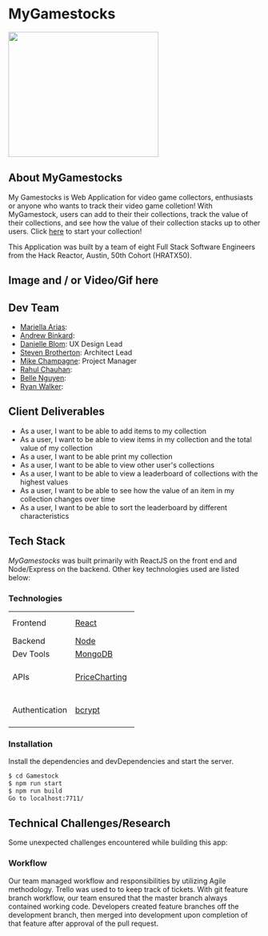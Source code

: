 # MyGamestocks #
<img width="300" height="250" src="https://mygamestocks.com/resources/logo.png">

## About MyGamestocks
My Gamestocks is Web Application for video game collectors, enthusiasts or anyone who wants to track their video game colletion! With MyGamestock, users can add to their their collections, track the value of their collections, and see how the value of their collection stacks up to other users. Click <a href="https://mygamestocks.com/">here</a> to start your collection! 

This Application was built by a team of eight Full Stack Software Engineers from the Hack Reactor, Austin, 50th Cohort (HRATX50).

## Image and / or Video/Gif here

## Dev Team

  * [Mariella Arias]: 
  * [Andrew Binkard]: 
  * [Danielle Blom]: UX Design Lead
  * [Steven Brotherton]: Architect Lead
  * [Mike Champagne]: Project Manager
  * [Rahul Chauhan]: 
  * [Belle Nguyen]: 
  * [Ryan Walker]: 

## Client Deliverables


* As a user, I want to be able to add items to my collection
* As a user, I want to be able to view items in my collection and the total value of my collection
* As a user, I want to be able print my collection
* As a user, I want to be able to view other user's collections
* As a user, I want to be able to view a leaderboard of collections with the highest values
* As a user, I want to be able to see how the value of an item in my collection changes over time
* As a user, I want to be able to sort the leaderboard by different characteristics


## Tech Stack 
*MyGamestocks* was built primarily with ReactJS on the front end and Node/Express on the backend. Other key technologies used are listed below: 

### Technologies

<table style="width:50%">
  <tr>
    <td class="subheading">Frontend</td>
    <td><a href="https://reactjs.org/">React</a></td>
    <td><a href="https://reactrouter.com/">React Router</a></td>
    <td><a href="https://styled-components.com/">styled-components</a></td>
  </tr>
  <tr rowspan="2">
    <td class="subheading">Backend</td>
    <td><a href="http://nodejs.org">Node</a></td> 
    <td><a href="http://expressjs.com">Express</a></td>
    <td><a href="https://www.mongodb.com/">MongoDB</a></td>
  </tr>
  <tr>
      <td class="subheading">Dev Tools</td>
      <td><a href="https://webpack.js.org/">MongoDB</a></td>
      <td><a href="https://babeljs.io/">Babel</a></td>
    </tr>
  <tr>
    <td class="subheading">APIs</td>
    <td><a href="https://www.pricecharting.com/">PriceCharting</a></td>
    <td><a href="https://www.npmjs.com/package/ebay-node-api">Ebay API Node.js</a></td>
  </tr>
  <tr>
      <td class="authentication">Authentication</td>
      <td><a href="https://www.npmjs.com/package/bcrypt">bcrypt</a></td>
      <td><a href="https://jwt.io/">Json Web Token</a></td>
    </tr>
</table>

### Installation
Install the dependencies and devDependencies and start the server.

```sh
$ cd Gamestock
$ npm run start
$ npm run build
Go to localhost:7711/
```
## Technical Challenges/Research
Some unexpected challenges encountered while building this app:

### Workflow
Our team managed workflow and responsibilities by utilizing Agile methodology. Trello was used to to keep track of tickets. With git feature branch workflow, our team ensured that the master branch always contained working code. Developers created feature branches off the development branch, then merged into development upon completion of that feature after approval of the pull request.

[//]: # (These are reference links used in the body of this note and get stripped out when the markdown processor does its job. There is no need to format nicely because it shouldn't be seen. Thanks SO - http://stackoverflow.com/questions/4823468/store-comments-in-markdown-syntax)


   [Mariella Arias]: <https://github.com/Mariella-Arias>
   [Andrew Binkard]: <https://github.com/andrewbinkard>
   [Danielle Blom]: <https://github.com/dlblom>
   [Steven Brotherton]: <https://github.com/SMbrobot10>
   [Mike Champagne]: <https://github.com/GeauxDrum>
   [Rahul Chauhan]: <https://github.com/RahulJung>
   [Belle Nguyen]: <https://github.com/BelleNg>
   [Ryan Walker]: <https://github.com/jryanwalker93>

